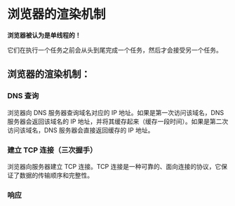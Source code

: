 # 浏览器的渲染机制

**浏览器被认为是单线程的！**

它们在执行一个任务之前会从头到尾完成一个任务，然后才会接受另一个任务。

## 浏览器的渲染机制：

### DNS 查询

浏览器向 DNS 服务器查询域名对应的 IP 地址。如果是第一次访问该域名，DNS 服务器会返回该域名的 IP 地址，并将其缓存起来（缓存一段时间）。如果是第二次访问该域名，DNS 服务器会直接返回缓存的 IP 地址。

### 建立 TCP 连接（三次握手）

浏览器向服务器建立 TCP 连接。TCP 连接是一种可靠的、面向连接的协议，它保证了数据的传输顺序和完整性。

### 响应
